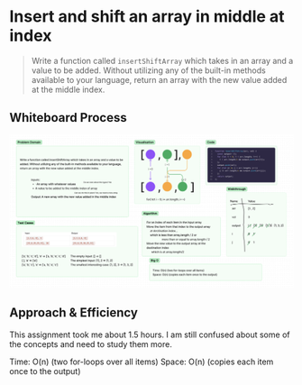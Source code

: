 # Insert and shift an array in middle at index

> Write a function called `insertShiftArray` which takes in an array and a value to be added. Without utilizing any of the built-in methods available to your language, return an array with the new value added at the middle index.

## Whiteboard Process

![whiteboard](array-insert-shift.png)

## Approach & Efficiency

This assignment took me about 1.5 hours. I am still confused about some of the concepts and need to study them more.

Time: O(n) (two for-loops over all items)
Space: O(n) (copies each item once to the output)
